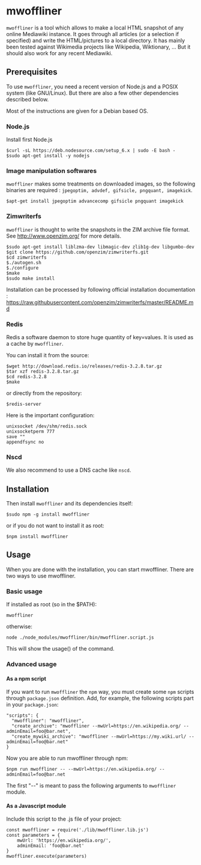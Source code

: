 # mwoffliner

`mwoffliner` is a tool which allows to make a local HTML snapshot of
any online Mediawiki instance. It goes through all articles (or a
selection if specified) and write the HTML/pictures to a local
directory. It has mainly been tested against Wikimedia projects like
Wikipedia, Wiktionary, ... But it should also work for any recent
Mediawiki.

## Prerequisites

To use `mwoffliner`, you need a recent version of Node.js and a POSIX
system (like GNU/Linux). But there are also a few other dependencies
described below.

Most of the instructions are given for a Debian based OS.

### Node.js

Install first Node.js

```
$curl -sL https://deb.nodesource.com/setup_6.x | sudo -E bash -
$sudo apt-get install -y nodejs
```

### Image manipulation softwares

`mwoffliner` makes some treatments on downloaded images, so the
following binaries are required : `jpegoptim, advdef, gifsicle,
pngquant, imagekick`.

```
$apt-get install jpegoptim advancecomp gifsicle pngquant imagekick
```

### Zimwriterfs

`mwoffliner` is thought to write the snapshots in the ZIM archive file
format. See http://www.openzim.org/ for more details.

```
$sudo apt-get install liblzma-dev libmagic-dev zlib1g-dev libgumbo-dev
$git clone https://github.com/openzim/zimwriterfs.git
$cd zimwriterfs
$./autogen.sh
$./configure
$make
$sudo make install
```

Installation can be processed by following official installation
documentation :
https://raw.githubusercontent.com/openzim/zimwriterfs/master/README.md

### Redis

Redis a software daemon to store huge quantity of key=values. It is
used as a cache by `mwoffliner`.

You can install it from the source:

```
$wget http://download.redis.io/releases/redis-3.2.8.tar.gz
$tar xzf redis-3.2.8.tar.gz
$cd redis-3.2.8
$make
```

or directly from the repository:

```
$redis-server
```

Here is the important configuration:

```
unixsocket /dev/shm/redis.sock
unixsocketperm 777
save ""
appendfsync no
```

### Nscd

We also recommend to use a DNS cache like `nscd`.

## Installation

Then install `mwoffliner` and its dependencies itself:

```
$sudo npm -g install mwoffliner
```

or if you do not want to install it as root:

```
$npm install mwoffliner
```

## Usage

When you are done with the installation, you can start
mwoffliner. There are two ways to use mwoffliner.

### Basic usage

If installed as root (so in the $PATH):

```
mwoffliner
```

otherwise:

```
node ./node_modules/mwoffliner/bin/mwoffliner.script.js
```

This will show the usage() of the command.

### Advanced usage

#### As a npm script

If you want to run `mwoffliner` the `npm` way, you must create some
`npm` scripts through `package.json` definition. Add, for example, the
following scripts part in your `package.json`:

```
"scripts": {
  "mwoffliner": "mwoffliner",
  "create_archive": "mwoffliner --mwUrl=https://en.wikipedia.org/ --adminEmail=foo@bar.net",
  "create_mywiki_archive": "mwoffliner --mwUrl=https://my.wiki.url/ --adminEmail=foo@bar.net"
}
```

Now you are able to run mwoffliner through npm:

```
$npm run mwoffliner -- --mwUrl=https://en.wikipedia.org/ --adminEmail=foo@bar.net
```

The first "--" is meant to pass the following arguments to
`mwoffliner` module.

#### As a Javascript module

Include this script to the .js file of your project:

```
const mwoffliner = require('./lib/mwoffliner.lib.js')
const parameters = {
    mwUrl: 'https://en.wikipedia.org/',
    adminEmail: 'foo@bar.net'
}
mwoffliner.execute(parameters)
```
